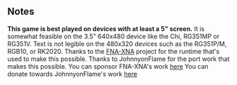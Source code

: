 ## Notes

**This game is best played on devices with at least a 5" screen.**  It is somewhat feasible on the 3.5" 640x480 device like the Chi, RG351MP or RG351V.  Text is not legible on the 480x320 devices such as the RG351P/M, RGB10, or RK2020.
Thanks to the [FNA-XNA](https://github.com/FNA-XNA/FNA) project for the runtime that's used to make this possible.
Thanks to JohnnyonFlame for the port work that makes this possible.
You can sponsor FNA-XNA's work [here](https://github.com/sponsors/flibitijibibo)
You can donate towards JohnnyonFlame's work [here](https://ko-fi.com/johnnyonflame)

